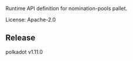 Runtime API definition for nomination-pools pallet.

License: Apache-2.0


## Release

polkadot v1.11.0
